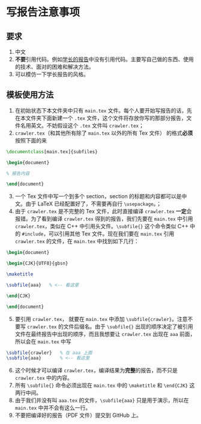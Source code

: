 # 写报告注意事项

## 要求

1. 中文
2. **不要**引用代码。例如[学长的报告](https://github.com/yyong119/BookSearchEngine/blob/master/Book_search_reporter.pdf)中没有引用代码。主要写自己做的东西、使用的技术、面对的困难和解决方法。
3. 可以模仿一下学长报告的风格。

## 模板使用方法

1. 在初始状态下本文件夹中只有 `main.tex` 文件。每个人要开始写报告的话，先在本文件夹下面新建一个 `.tex` 文件，这个文件将存放你写的那部分报告，文件名用英文。不妨假设这个 `.tex` 文件叫 `crawler.tex`；
2. `crawler.tex`（和其他所有除了 `main.tex` 以外的所有 Tex 文件） 的格式**必须**按照下面的来

```latex
\documentclass[main.tex]{subfiles}

\begin{document}

% 报告内容

\end{document}
```

3. 一个 Tex 文件中写一个到多个 section，section 的标题和内容都可以是中文。由于 LaTeX 已经配置好了，不需要再自行 `\usepackage`。；
4. 由于 `crawler.tex` 是不完整的 Tex 文件，此时直接编译 `crawler.tex` **一定**会报错。为了看到编译 `crawler.tex` 得到的报告，我们先要在 `main.tex` 中引用 `crawler.tex`，类似在 C++ 中引用头文件。`\subfile{}` 这个命令类似 C++ 中的 `#include`，可以引用其他 Tex 文件。现在我们要在 `main.tex` 引用 `crawler.tex` 的文件，在 `main.tex` 中找到如下几行：

```latex
\begin{document}

\begin{CJK}{UTF8}{gbsn}

\maketitle

\subfile{aaa}   % <-- 看这里

\end{CJK}

\end{document}
```

5. 要引用 `crawler.tex`， 就要在 `main.tex` 中添加 `\subfile{crawler}`。注意不要写 `crawler.tex` 的文件后缀名。由于 `\subfile{}` 出现的顺序决定了被引用文件在最终报告中出现的顺序，而且我想要让 `crawler.tex` 出现在 `aaa` 前面，所以会在 `main.tex` 中写

```latex
\subfile{crawler}   % 在 aaa 上面
\subfile{aaa}       % <-- 看这里
```

6. 这个时候才可以编译 `crawler.tex`，编译结果为**完整**的报告，而不只是 `crawler.tex` 中的内容。
7. 所有 `\subfile{}` 命令必须出现在 `main.tex` 中的 `\maketitle` 和 `\end{CJK}` 这两行中间。
8. 由于我们并没有叫 `aaa.tex` 的文件，`\subfile{aaa}` 只是用于演示，所以在 `main.tex` 中并不会有这么一行。
8. 不要把编译好的报告（PDF 文件）提交到 GitHub 上。
